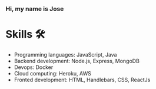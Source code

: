 ### Hi, my name is Jose


# Skills 🛠️
- Programming languages: JavaScript, Java
- Backend development: Node.js, Express, MongoDB
- Devops: Docker
- Cloud computing: Heroku, AWS
- Fronted development: HTML, Handlebars, CSS, ReactJs

<!--
**joseportillo7/joseportillo7** is a ✨ _special_ ✨ repository because its `README.md` (this file) appears on your GitHub profile.

Here are some ideas to get you started:

- 🔭 I’m currently working on ...
- 🌱 I’m currently learning technologies such as NodeJs, ReactJs, Docker and MongoDB
- 👯 I’m looking to collaborate on ...
- 🤔 I’m looking for help with ...
- 💬 Ask me about ...
- 📫 How to reach me: ...
- 😄 Pronouns: ...
- ⚡ Fun fact: ...
-->
